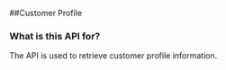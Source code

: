 ##Customer Profile

### What is this API for?
The API is used to retrieve customer profile information.

